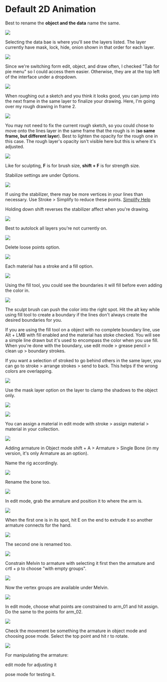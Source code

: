 # Default 2D Animation

Best to rename the **object and the data** name the same.

![](../../../.gitbook/assets/image%20%28103%29.png)

Selecting the data bae is where you'll see the layers listed. The layer currently have mask, lock, hide, onion shown in that order for each layer.

![](../../../.gitbook/assets/image%20%28100%29.png)

Since we're switching form edit, object, and draw often, I checked "Tab for pie menu" so I could access them easier. Otherwise, they are at the top left of the interface under a dropdown.

![](../../../.gitbook/assets/image%20%28101%29.png)

When roughing out a sketch and you think it looks good, you can jump into the next frame in the same layer to finalize your drawing. Here, I'm going over my rough drawing in frame 2.

![](../../../.gitbook/assets/image%20%28104%29.png)

You may not need to fix the current rough sketch, so you could chose to move onto the lines layer in the same frame that the rough is in \(**so same frame, but different layer**\). Best to lighten the opacity for the rough one in this case. The rough layer's opacity isn't visible here but this is where it's adjusted.

![](../../../.gitbook/assets/image%20%28102%29.png)

Like for sculpting, **F** is for brush size, **shift + F** is for strength size.

Stabilize settings are under Options.

![](../../../.gitbook/assets/image%20%28109%29.png)

If using the stabilizer, there may be more vertices in your lines than necessary. Use Stroke &gt; Simplify to reduce these points. [Simplify Help](https://docs.blender.org/manual/en/latest/grease_pencil/modes/edit/stroke_menu.html#simplify)

Holding down shift reverses the stabilizer affect when you're drawing.

![](../../../.gitbook/assets/image%20%28110%29.png)

Best to autolock all layers you're not currently on.

![](../../../.gitbook/assets/image%20%28111%29.png)

Delete loose points option.

![](../../../.gitbook/assets/image%20%28107%29.png)

Each material has a stroke and a fill option.

![](../../../.gitbook/assets/image%20%28108%29.png)

Using the fill tool, you could see the boundaries it will fill before even adding the color in.

![](../../../.gitbook/assets/image%20%28106%29.png)

The sculpt brush can push the color into the right spot. Hit the alt key while using fill tool to create a boundary if the lines don't always create the desired boundaries for you.



If you are using the fill tool on a object with no complete boundary line, use Alt + LMB with fill enabled and the material has stoke checked. You will see a simple line drawn but it's used to encompass the color when you use fill. When you're done with the boundary, use edit mode &gt; grease pencil &gt; clean up &gt; boundary strokes.



If you want a selection of stroked to go behind others in the same layer, you can go to stroke &gt; arrange strokes &gt; send to back. This helps if the wrong colors are overlapping.

![](../../../.gitbook/assets/image%20%28105%29.png)

Use the mask layer option on the layer to clamp the shadows to the object only.

![](../../../.gitbook/assets/image%20%28112%29.png)

![](../../../.gitbook/assets/image%20%28120%29.png)

You can assign a material in edit mode with stroke &gt; assign material &gt; material in your collection.

![](../../../.gitbook/assets/image%20%28113%29.png)

Adding armature in Object mode shift + A &gt; Armature &gt; Single Bone \(in my version, it's only Armature as an option\).

Name the rig accordingly.

![](../../../.gitbook/assets/image%20%28121%29.png)

Rename the bone too.

![](../../../.gitbook/assets/image%20%28118%29.png)

In edit mode, grab the armature and position it to where the arm is.

![](../../../.gitbook/assets/image%20%28123%29.png)

When the first one is in its spot, hit E on the end to extrude it so another armature connects for the hand.

![](../../../.gitbook/assets/image%20%28117%29.png)

The second one is renamed too.

![](../../../.gitbook/assets/image%20%28119%29.png)

Constrain Melvin to armature with selecting it first then the armature and crtl + p to choose "with empty groups".

![](../../../.gitbook/assets/image%20%28122%29.png)

Now the vertex groups are available under Melvin.

![](../../../.gitbook/assets/image%20%28115%29.png)

In edit mode, choose what points are constrained to arm\_01 and hit assign. Do the same to the points for arm\_02.

![](../../../.gitbook/assets/image%20%28125%29.png)

Check the movement be something the armature in object mode and choosing pose mode. Select the top point and hit r to rotate.

![](../../../.gitbook/assets/image%20%28116%29.png)

For manipulating the armature:

edit mode for adjusting it

pose mode for testing it.




